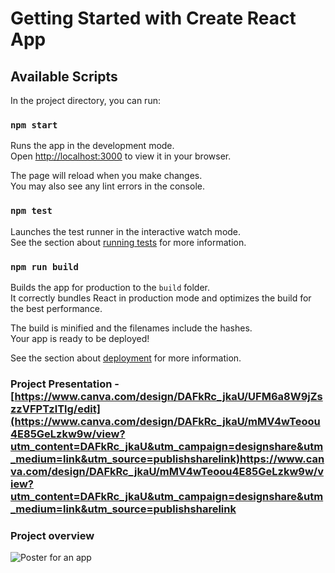 # Getting Started with Create React App


## Available Scripts

In the project directory, you can run:

### `npm start`

Runs the app in the development mode.\
Open [http://localhost:3000](http://localhost:3000) to view it in your browser.

The page will reload when you make changes.\
You may also see any lint errors in the console.

### `npm test`

Launches the test runner in the interactive watch mode.\
See the section about [running tests](https://facebook.github.io/create-react-app/docs/running-tests) for more information.

### `npm run build`

Builds the app for production to the `build` folder.\
It correctly bundles React in production mode and optimizes the build for the best performance.

The build is minified and the filenames include the hashes.\
Your app is ready to be deployed!

See the section about [deployment](https://facebook.github.io/create-react-app/docs/deployment) for more information.

### Project Presentation - [https://www.canva.com/design/DAFkRc_jkaU/UFM6a8W9jZszzVFPTzlTlg/edit](https://www.canva.com/design/DAFkRc_jkaU/mMV4wTeoou4E85GeLzkw9w/view?utm_content=DAFkRc_jkaU&utm_campaign=designshare&utm_medium=link&utm_source=publishsharelink)https://www.canva.com/design/DAFkRc_jkaU/mMV4wTeoou4E85GeLzkw9w/view?utm_content=DAFkRc_jkaU&utm_campaign=designshare&utm_medium=link&utm_source=publishsharelink
### Project overview 


![Poster for an app](https://github.com/YosiAmiga/Vet_AI_Client_Side/assets/76450471/2b7587fa-22cc-46a0-ac91-f13970b8948a)
